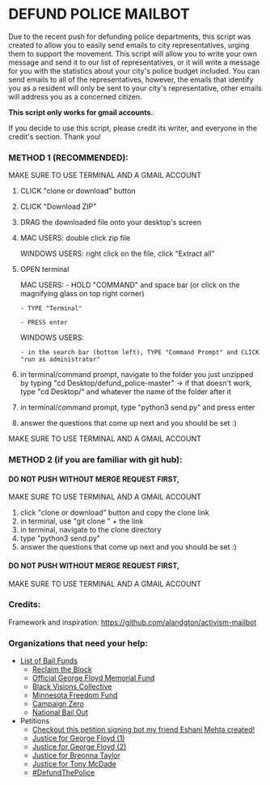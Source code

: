 # DEFUND POLICE MAILBOT

Due to the recent push for defunding police departments, this script was created to allow you to easily send emails to city representatives, urging them to support the movement. This script will allow you to write your own message and send it to our list of representatives, or it will write a message for you with the statistics about your city's police budget included. You can send emails to all of the representatives, however, the emails that identify you as a resident will only be sent to your city's representative, other emails will address you as a concerned citizen.

**This script only works for gmail accounts.** 

If you decide to use this script, please credit its writer, and everyone in the credit's section. Thank you!

### METHOD 1 (RECOMMENDED):
 MAKE SURE TO USE TERMINAL AND A GMAIL ACCOUNT
 1) CLICK "clone or download" button
 2) CLICK "Download ZIP"
 3) DRAG the downloaded file onto your desktop's screen
 4) MAC USERS: double click zip file
 
    WINDOWS USERS: right click on the file, click "Extract all"
 5) OPEN terminal
 
    MAC USERS:
        - HOLD "COMMAND" and space bar (or click on the magnifying glass on top right corner)
	
        - TYPE "Terminal"
	
        - PRESS enter
	
    WINDOWS USERS:
    
    	- in the search bar (bottom left), TYPE "Command Prompt" and CLICK "run as administrator"  
	
 6) in terminal/command prompt, navigate to the folder you just unzipped by typing "cd Desktop/defund_police-master"
        -> if that doesn't work, type "cd Desktop/" and whatever the name of the folder after it
 7) in terminal/command prompt, type "python3 send.py" and press enter
 8) answer the questions that come up next and you should be set :) 
 
 MAKE SURE TO USE TERMINAL AND A GMAIL ACCOUNT

### METHOD 2 (if you are familiar with git hub):
 #### DO NOT PUSH WITHOUT MERGE REQUEST FIRST,
 MAKE SURE TO USE TERMINAL AND A GMAIL ACCOUNT
 1) click "clone or download" button and copy the clone link
 2) in terminal, use "git clone " + the link
 3) in terminal, navigate to the clone directory
 4) type "python3 send.py"
 5) answer the questions that come up next and you should be set :)
 
 #### DO NOT PUSH WITHOUT MERGE REQUEST FIRST,
 MAKE SURE TO USE TERMINAL AND A GMAIL ACCOUNT

### Credits:
Framework and inspiration: https://github.com/alandgton/activism-mailbot

### Organizations that need your help:
 - [List of Bail Funds](https://bailfunds.github.io/)
	- [Reclaim the Block](https://www.reclaimtheblock.org/)
	- [Official George Floyd Memorial Fund](https://www.gofundme.com/f/georgefloyd)
	- [Black Visions Collective](https://www.blackvisionsmn.org/)
	- [Minnesota Freedom Fund](https://minnesotafreedomfund.org/)
	- [Campaign Zero](https://www.joincampaignzero.org/)
	- [National Bail Out](http://nationalbailout.org/)
- Petitions
	- [Checkout this petition signing bot my friend Eshani Mehta created!](https://github.com/eshanim/petition-signer?fbclid=IwAR2Fk_KLWN_D19jFysGy_nJm00hnPp4aV1HNnx84aqW1VN-lVJEosSPZGfs)
	- [Justice for George Floyd (1)](https://www.change.org/p/federal-bureau-of-investigation-justice-for-george-floyd)
	- [Justice for George Floyd (2)](https://www.change.org/p/andy-beshear-justice-for-breonna-taylor)
	- [Justice for Breonna Taylor](https://www.change.org/p/andy-beshear-justice-for-breonna-taylor)
	- [Justice for Tony McDade](https://www.change.org/p/black-lives-matter-activists-justice-for-tony-mcdade)
	- [#DefundThePolice](https://blacklivesmatter.com/defundthepolice/)
